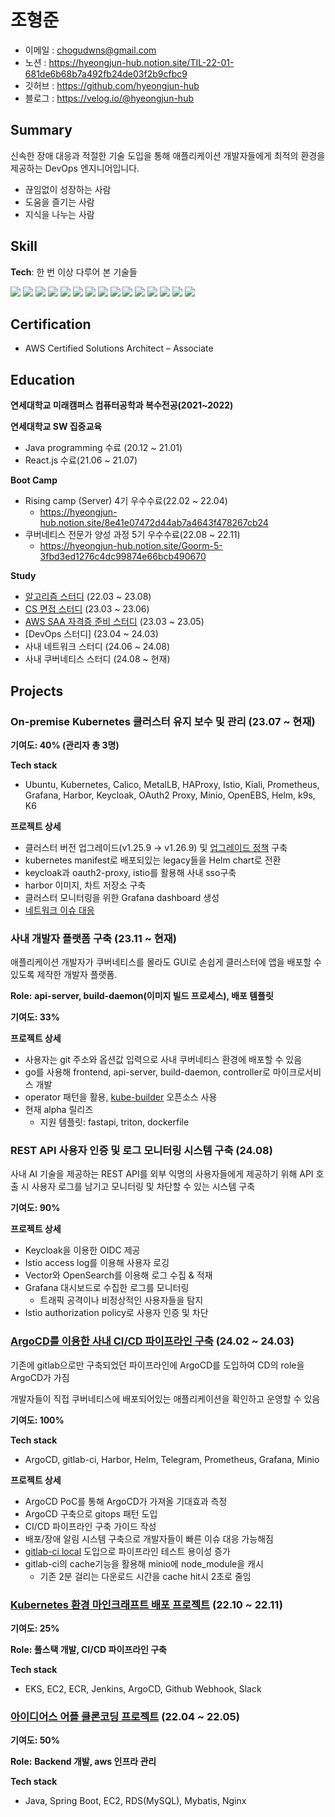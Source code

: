 # 조형준
- 이메일 : chogudwns@gmail.com
- 노션 : https://hyeongjun-hub.notion.site/TIL-22-01-681de6b68b7a492fb24de03f2b9cfbc9
- 깃허브 : https://github.com/hyeongjun-hub
- 블로그 : https://velog.io/@hyeongjun-hub


## Summary
신속한 장애 대응과 적절한 기술 도입을 통해 애플리케이션 개발자들에게 최적의 환경을 제공하는 DevOps 엔지니어입니다.

- 끊임없이 성장하는 사람
- 도움을 즐기는 사람
- 지식을 나누는 사람

## Skill
**Tech**: 
한 번 이상 다루어 본 기술들

<img src="https://img.shields.io/badge/Kubernetes-326CE5?&style=flat-square&logo=Kubernetes&logoColor=white"/></a>
<img src="https://img.shields.io/badge/Ubuntu-E95420?style=flat-square&logo=Ubuntu&logoColor=white"/></a>
<img src="https://img.shields.io/badge/Nginx-009639?&style=flat-square&logo=NGINX&logoColor=white"/></a>
<img src="https://img.shields.io/badge/Jenkins-D24939?&style=flat-square&logo=Jenkins&logoColor=white"/></a>
<img src="https://img.shields.io/badge/Java-007396?&style=flat-square&logo=Java&logoColor=white"/></a>
<img src="https://img.shields.io/badge/Amazon S3-569A31?style=flat-square&logo=Amazon S3&logoColor=white"/></a>
<img src="https://img.shields.io/badge/Python-3766AB?style=flat-square&logo=Python&logoColor=white"/></a>
<img src="https://img.shields.io/badge/Firebase-FFCA28?&style=flat-square&logo=Firebase&logoColor=white"/></a>
<img src="https://img.shields.io/badge/Spring Boot-6DB33F?&style=flat-square&logo=Spring Boot&logoColor=white"/></a>
<img src="https://img.shields.io/badge/MySQL-4479A1?&style=flat-square&logo=MySQL&logoColor=white"/></a>
<img src="https://img.shields.io/badge/JavaScript-F7DF1E?&style=flat-square&logo=JavaScript&logoColor=white"/></a>
<img src="https://img.shields.io/badge/React-61DAFB?&style=flat-square&logo=React&logoColor=white"/></a>
<img src="https://img.shields.io/badge/Node.js-339933?&style=flat-square&logo=Node.js&logoColor=white"/></a>
<img src="https://img.shields.io/badge/MongoDB-47A248?&style=flat-square&logo=MongoDB&logoColor=white"/></a>
<img src="https://img.shields.io/badge/Jira Software-0052CC?&style=flat-square&logo=Jira Software&logoColor=white"/></a>



## Certification
- AWS Certified Solutions Architect – Associate

## Education
**연세대학교 미래캠퍼스 컴퓨터공학과 복수전공(2021~2022)**

**연세대학교 SW 집중교육**
- Java programming 수료 (20.12 ~ 21.01)
- React.js 수료(21.06 ~ 21.07)

**Boot Camp**
- Rising camp (Server) 4기 우수수료(22.02 ~ 22.04)
  - https://hyeongjun-hub.notion.site/8e41e07472d44ab7a4643f478267cb24
- 쿠버네티스 전문가 양성 과정 5기 우수수료(22.08 ~ 22.11)
  - https://hyeongjun-hub.notion.site/Goorm-5-3fbd3ed1276c4dc99874e66bcb490670

**Study**
- [알고리즘 스터디](https://www.notion.so/97337a38ed6f437db78954adaea81344) (22.03 ~ 23.08)
- [CS 면접 스터디](https://www.notion.so/91ae262ecd3d49d3a402dc2acd4aea2a) (23.03 ~ 23.06)
- [AWS SAA 자격증 준비 스터디](https://www.notion.so/AWS-SAA-8ded051ed0fc43f7a5ae4248a5bc4534) (23.03 ~ 23.05)
- [DevOps 스터디] (23.04 ~ 24.03)
- 사내 네트워크 스터디 (24.06 ~ 24.08)
- 사내 쿠버네티스 스터디 (24.08 ~ 현재)

## Projects
### **On-premise Kubernetes 클러스터 유지 보수 및 관리 (23.07 ~ 현재)**

**기여도: 40% (관리자 총 3명)**

**Tech stack**

- Ubuntu, Kubernetes, Calico, MetalLB, HAProxy, Istio, Kiali, Prometheus, Grafana, Harbor, Keycloak, OAuth2 Proxy, Minio, OpenEBS, Helm, k9s, K6

**프로젝트 상세**

- 클러스터 버전 업그레이드(v1.25.9 → v1.26.9) 및 [업그레이드 정책](https://www.notion.so/6d62e76fa2234929adf87147a0ba956b?pvs=21) 구축
- kubernetes manifest로 배포되있는 legacy들을 Helm chart로 전환
- keycloak과 oauth2-proxy, istio를 활용해 사내 sso구축
- harbor 이미지, 차트 저장소 구축
- 클러스터 모니터링을 위한 Grafana dashboard 생성
- [네트워크 이슈 대응](https://velog.io/@hyeongjun-hub/%EC%BF%A0%EB%B2%84%EB%84%A4%ED%8B%B0%EC%8A%A4-%EB%84%A4%ED%8A%B8%EC%9B%8C%ED%81%AC-%EB%AC%B8%EC%A0%9C-%ED%8A%B8%EB%9F%AC%EB%B8%94-%EC%8A%88%ED%8C%85)

### **사내 개발자 플랫폼 구축 (23.11 ~ 현재)**

애플리케이션 개발자가 쿠버네티스를 몰라도 GUI로 손쉽게 클러스터에 앱을 배포할 수 있도록 제작한 개발자 플랫폼. 

**Role:** **api-server, build-daemon(이미지 빌드 프로세스), 배포 템플릿**

**기여도: 33%**

**프로젝트 상세**
- 사용자는 git 주소와 옵션값 입력으로 사내 쿠버네티스 환경에 배포할 수 있음
- go를 사용해 frontend, api-server, build-daemon, controller로 마이크로서비스 개발
- operator 패턴을 활용, [kube-builder](https://github.com/kubernetes-sigs/kubebuilder) 오픈소스 사용
- 현재 alpha 릴리즈
    - 지원 템플릿: fastapi, triton, dockerfile

### **REST API 사용자 인증 및 로그 모니터링 시스템 구축 (24.08)**

사내 AI 기술을 제공하는 REST API를 외부 익명의 사용자들에게 제공하기 위해 API 호출 시 사용자 로그를 남기고 모니터링 및 차단할 수 있는 시스템 구축

**기여도: 90%**

**프로젝트 상세**
- Keycloak을 이용한 OIDC 제공
- Istio access log를 이용해 사용자 로깅
- Vector와 OpenSearch를 이용해 로그 수집 & 적재
- Grafana 대시보드로 수집한 로그를 모니터링
    - 트래픽 공격이나 비정상적인 사용자들을 탐지
- Istio authorization policy로 사용자 인증 및 차단

### [ArgoCD를 이용한 사내 CI/CD 파이프라인 구축](https://www.notion.so/108f03cd5949484e92abad6a109469bc?pvs=21) (24.02 ~ 24.03)

기존에 gitlab으로만 구축되었던 파이프라인에 ArgoCD를 도입하여 CD의 role을 ArgoCD가 가짐

개발자들이 직접 쿠버네티스에 배포되어있는 애플리케이션을 확인하고 운영할 수 있음

**기여도: 100%**

**Tech stack**
- ArgoCD, gitlab-ci, Harbor, Helm, Telegram, Prometheus, Grafana, Minio

**프로젝트 상세**
- ArgoCD PoC를 통해 ArgoCD가 가져올 기대효과 측정
- ArgoCD 구축으로 gitops 패턴 도입
- CI/CD 파이프라인 구축 가이드 작성
- 배포/장애 알림 시스템 구축으로 개발자들이 빠른 이슈 대응 가능해짐
- [gitlab-ci local](https://pypi.org/project/gitlabci-local/) 도입으로 파이프라인 테스트 용이성 증가
- gitlab-ci의 cache기능을 활용해 minio에 node_module을 캐시
    - 기존 2분 걸리는 다운로드 시간을 cache hit시 2초로 줄임

### [Kubernetes 환경 마인크래프트 배포 프로젝트](https://www.notion.so/Kubernetes-b896b564fa1a46e3a028bc88beddb557?pvs=21) (22.10 ~ 22.11)

**기여도: 25%**

**Role: 풀스택 개발, CI/CD 파이프라인 구축**

**Tech stack**
- EKS, EC2, ECR, Jenkins, ArgoCD, Github Webhook, Slack

### [아이디어스 어플 클론코딩 프로젝트](https://www.notion.so/d923d53bf3ff4eb287c4311a3630397d?pvs=21) (22.04 ~ 22.05)

**기여도: 50%**

**Role:** **Backend 개발, aws 인프라 관리**

**Tech stack**
- Java, Spring Boot, EC2, RDS(MySQL), Mybatis, Nginx
